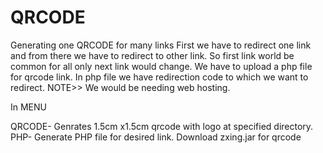 # QRCODE
Generating one QRCODE for many links
First we have to redirect one link and from there we have to redirect to other link.
So first link world be common for all only next link would change.
We have to upload a php file for qrcode link.
In php file we have redirection code to which we want to redirect.
NOTE>> We would be needing web hosting.

In MENU

QRCODE- Genrates 1.5cm x1.5cm qrcode with logo at specified directory.
PHP- Generate PHP file for desired link.
Download zxing.jar for qrcode
